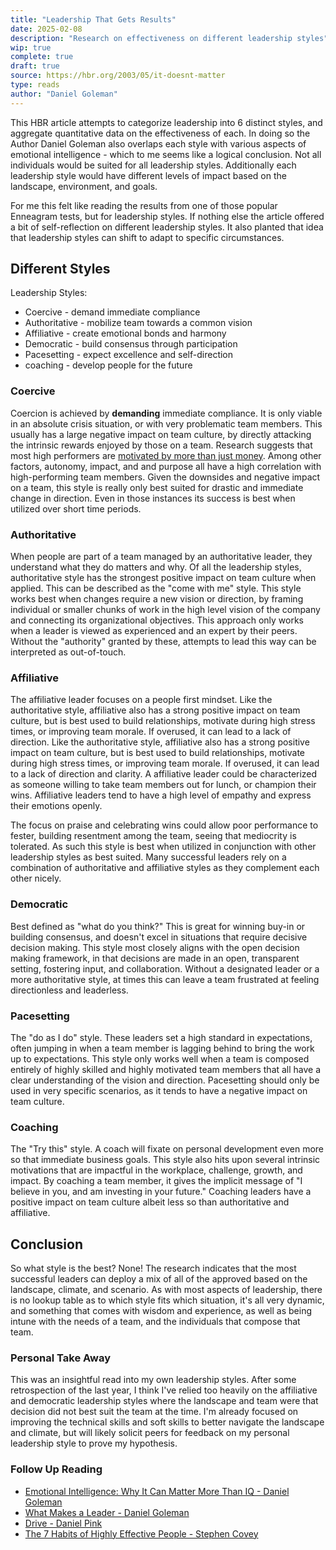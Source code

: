 ```yaml
---
title: "Leadership That Gets Results"
date: 2025-02-08
description: "Research on effectiveness on different leadership styles"
wip: true
complete: true
draft: true
source: https://hbr.org/2003/05/it-doesnt-matter 
type: reads
author: "Daniel Goleman"
---
```


This HBR article attempts to categorize leadership into 6 distinct styles, and aggregate quantitative data on the effectiveness of each. In doing so the Author Daniel Goleman also overlaps each style with various aspects of emotional intelligence - which to me seems like a logical conclusion. Not all individuals would be suited for all leadership styles. Additionally each leadership style would have different levels of impact based on the landscape, environment, and goals. 

For me this felt like reading the results from one of those popular Enneagram tests, but for leadership styles. If nothing else the article offered a bit of self-reflection on different leadership styles. It also planted that idea that leadership styles can shift to adapt to specific circumstances. 

## Different Styles

Leadership Styles:
- Coercive - demand immediate compliance
- Authoritative - mobilize team towards a common vision
- Affiliative - create emotional bonds and harmony
- Democratic - build consensus through participation
- Pacesetting - expect excellence and self-direction
- coaching - develop people for the future

### Coercive 

Coercion is achieved by __demanding__ immediate compliance. It is only viable in an absolute crisis situation, or with very problematic team members. This usually has a large negative impact on team culture, by directly attacking the intrinsic rewards enjoyed by those on a team. Research suggests that most high performers are [motivated by more than just money](https://uvi.edu/files/documents/College_of_Liberal_Arts_and_Social_Sciences/social_sciences/OSDCD/National_Self_Determination_Richard_Ryan_and_Edward_Deci.pdf). Among other factors, autonomy, impact, and and purpose all have a high correlation with high-performing team members. Given the downsides and negative impact on a team, this style is really only best suited for drastic and immediate change in direction. Even in those instances its success is best when utilized over short time periods.

### Authoritative

When people are part of a team managed by an authoritative leader, they understand what they do matters and why. Of all the leadership styles, authoritative style has the strongest positive impact on team culture when applied. This can be described as the "come with me" style. This style works best when changes require a new vision or direction, by framing individual or smaller chunks of work in the high level vision of the company and connecting its organizational objectives. This approach only works when a leader is viewed as experienced and an expert by their peers. Without the "authority" granted by these, attempts to lead this way can be interpreted as out-of-touch.

### Affiliative

The affiliative leader focuses on a people first mindset. Like the authoritative style, affiliative also has a strong positive impact on team culture, but is best used to build relationships, motivate during high stress times, or improving team morale. If overused, it can lead to a lack of direction. Like the authoritative style, affiliative also has a strong positive impact on team culture, but is best used to build relationships, motivate during high stress times, or improving team morale. If overused, it can lead to a lack of direction and clarity. A affiliative leader could be characterized as someone willing to take team members out for lunch, or champion their wins. Affiliative leaders tend to have a high level of empathy and express their emotions openly.

The focus on praise and celebrating wins could allow poor performance to fester, building resentment among the team, seeing that mediocrity is tolerated. As such this style is best when utilized in conjunction with other leadership styles as best suited. Many successful leaders rely on a combination of authoritative and affiliative styles as they complement each other nicely.

### Democratic 

Best defined as "what do you think?" This is great for winning buy-in or building consensus, and doesn't excel in situations that require decisive decision making. This style most closely aligns with the open decision making framework, in that decisions are made in an open, transparent setting, fostering input, and collaboration. Without a designated leader or a more authoritative style, at times this can leave a team frustrated at feeling directionless and leaderless.

### Pacesetting

The "do as I do" style. These leaders set a high standard in expectations, often jumping in when a team member is lagging behind to bring the work up to expectations. This style only works well when a team is composed entirely of highly skilled and highly motivated team members that all have a clear understanding of the vision and direction. Pacesetting should only be used in very specific scenarios, as it tends to have a negative impact on team culture.

### Coaching 

The "Try this" style. A coach will fixate on personal development even more so that immediate business goals. This style also hits upon several intrinsic motivations that are impactful in the workplace, challenge, growth, and impact. By coaching a team member, it gives the implicit message of "I believe in you, and am investing in your future." Coaching leaders have a positive impact on team culture albeit less so than authoritative and affiliative.


## Conclusion

So what style is the best? None! The research indicates that the most successful leaders can deploy a mix of all of the approved based on the landscape, climate, and scenario. As with most aspects of leadership, there is no lookup table as to which style fits which situation, it's all very dynamic, and something that comes with wisdom and experience, as well as being intune with the needs of a team, and the individuals that compose that team.

### Personal Take Away

This was an insightful read into my own leadership styles. After some retrospection of the last year, I think I've relied too heavily on the affiliative and democratic leadership styles where the landscape and team were that decision did not best suit the team at the time. I'm already focused on improving the technical skills and soft skills to better navigate the landscape and climate, but will likely solicit peers for feedback on my personal leadership style to prove my hypothesis.

### Follow Up Reading

- [Emotional Intelligence: Why It Can Matter More Than IQ - Daniel Goleman](https://www.goodreads.com/book/show/26329.Emotional_Intelligence)
- [What Makes a Leader - Daniel Goleman](https://hbr.org/2004/01/what-makes-a-leader)
- [Drive - Daniel Pink](https://www.goodreads.com/book/show/6452796-drive)
- [The 7 Habits of Highly Effective People - Stephen Covey](https://www.goodreads.com/book/show/36072.The_7_Habits_of_Highly_Effective_People)

